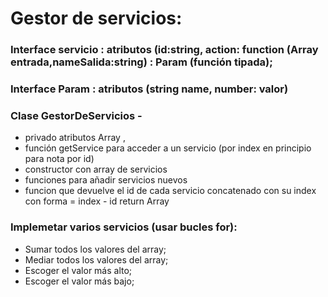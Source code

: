 # Gestor de servicios: 
### Interface servicio :  atributos (id:string, action: function (Array<Param> entrada,nameSalida:string) : Param (función tipada);
### Interface Param : atributos (string name, number: valor)
### Clase GestorDeServicios -
  + privado atributos Array<servicio> , 
  + función getService para acceder a un servicio (por index en principio para nota por id)
  + constructor con array de servicios
  + funciones para añadir servicios nuevos
  + funcion que devuelve el id de cada servicio concatenado con su index con forma = index - id return Array<string>
### Implemetar varios servicios (usar bucles for):

  + Sumar todos los valores del array;
  + Mediar todos los valores del array;
  + Escoger el valor más alto;
  + Escoger el valor más bajo;
	
